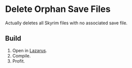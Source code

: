 # Delete Orphan Save Files

Actually deletes all Skyrim files with no associated save file.

## Build

1. Open in [Lazarus].
2. Compile.
3. Profit.

[lazarus]: https://www.lazarus-ide.org/
